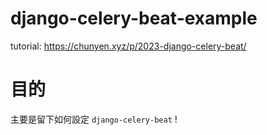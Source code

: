 # django-celery-beat-example

tutorial: https://chunyen.xyz/p/2023-django-celery-beat/

# 目的

主要是留下如何設定 `django-celery-beat` !

